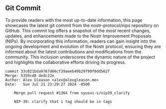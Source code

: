 ## Git Commit
To provide readers with the most up-to-date information, this page showcases the latest git commit from the nostr-protocol/nips repository on GitHub. This commit log offers a snapshot of the most recent changes, updates, and enhancements made to the Nostr Improvement Proposals (NIPs). By incorporating this information, readers can gain insight into the ongoing development and evolution of the Nostr protocol, ensuring they are informed about the latest contributions and modifications from the community. This inclusion underscores the dynamic nature of the project and highlights the collaborative efforts driving its progress.

```shell
commit 33c021bda9767d66cf39aeeb49b29f99f0dd562f
Merge: 5359cd8 dedc22e
Author: Alex Gleason <alex@alexgleason.me>
Date:   Sun Jul 21 23:29:27 2024 -0500

    Merge pull request #1364 from syusui-s/nip39_clarify
    
    NIP-39: clarify that i tag should be in tags
```
